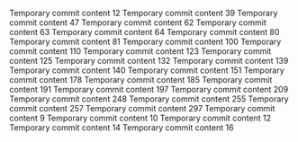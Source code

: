 Temporary commit content 12
Temporary commit content 39
Temporary commit content 47
Temporary commit content 62
Temporary commit content 63
Temporary commit content 64
Temporary commit content 80
Temporary commit content 81
Temporary commit content 100
Temporary commit content 110
Temporary commit content 123
Temporary commit content 125
Temporary commit content 132
Temporary commit content 139
Temporary commit content 140
Temporary commit content 151
Temporary commit content 178
Temporary commit content 185
Temporary commit content 191
Temporary commit content 197
Temporary commit content 209
Temporary commit content 248
Temporary commit content 255
Temporary commit content 257
Temporary commit content 297
Temporary commit content 9
Temporary commit content 10
Temporary commit content 12
Temporary commit content 14
Temporary commit content 16
